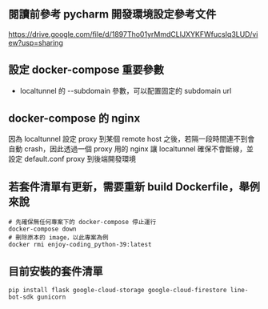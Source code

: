 ## 閱讀前參考 pycharm 開發環境設定參考文件
https://drive.google.com/file/d/1897Tho01yrMmdCLIJXYKFWfucsIq3LUD/view?usp=sharing

## 設定 docker-compose 重要參數
- localtunnel 的 --subdomain 參數，可以配置固定的 subdomain url

## docker-compose 的 nginx
因為 localtunnel 設定 proxy 到某個 remote host 之後，若隔一段時間連不到會自動 crash，因此透過一個 proxy 用的 nginx 讓 localtunnel 確保不會斷線，並設定 default.conf proxy 到後端開發環境

## 若套件清單有更新，需要重新 build Dockerfile，舉例來說
```shell
# 先確保無任何專案下的 docker-compose 停止運行
docker-compose down
# 刪除原本的 image，以此專案為例
docker rmi enjoy-coding_python-39:latest
```

## 目前安裝的套件清單
```shell
pip install flask google-cloud-storage google-cloud-firestore line-bot-sdk gunicorn
```